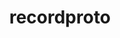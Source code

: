 ---
title: "recordproto"
layout: cache
categories: [package, develop]
meta: {"compilers": ["none"], "num_specs": 4, "num_specs_by_stack": {"e4s": 4, "hep": 4, "root": 4}, "oss": ["ubuntu22.04"], "platforms": ["linux"], "stacks": ["e4s", "hep", "root"], "targets": ["x86_64_v3"], "versions": ["1.14.2"]}
spec_details: [{"compiler": "none", "hash": "3lxcmfkuispj2ikcenofdvqephl62scj", "os": "ubuntu22.04", "platform": "linux", "size": "-", "stacks": ["e4s", "hep", "root"], "target": "x86_64_v3", "variants": ["build_system=autotools"], "versions": ["1.14.2"]}, {"compiler": "none", "hash": "h2aw7zcnd2vzeijnuxqhy7j5e4nat5ty", "os": "ubuntu22.04", "platform": "linux", "size": "-", "stacks": ["e4s", "hep", "root"], "target": "x86_64_v3", "variants": ["build_system=autotools"], "versions": ["1.14.2"]}, {"compiler": "none", "hash": "pu24x3tmo5ozmwfy3bqzxebrrdtjha5e", "os": "ubuntu22.04", "platform": "linux", "size": "-", "stacks": ["e4s", "hep", "root"], "target": "x86_64_v3", "variants": ["build_system=autotools"], "versions": ["1.14.2"]}, {"compiler": "none", "hash": "qbw3z53euuirlrycj3pc4poqvlpxwhsf", "os": "ubuntu22.04", "platform": "linux", "size": "-", "stacks": ["e4s", "hep", "root"], "target": "x86_64_v3", "variants": ["build_system=autotools"], "versions": ["1.14.2"]}]
---